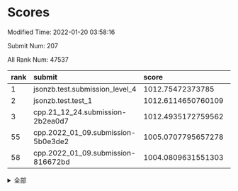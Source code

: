 # Scores

Modified Time: 2022-01-20 03:58:16

Submit Num: 207

All Rank Num: 47537

| rank |               submit               |       score        |       sigma        | pk_num |
| :--- | :--------------------------------- | :----------------- | :----------------- | :----- |
| 1    | jsonzb.test.submission_level_4     | 1012.75472373785   | 0.8126822937342499 | 920    |
| 2    | jsonzb.test.test_1                 | 1012.6114650760109 | 0.7870861098041295 | 886    |
| 3    | cpp.21_12_24.submission-2b2ea0d7   | 1012.4935172759562 | 0.7933327600839742 | 918    |
| 55   | cpp.2022_01_09.submission-5b0e3de2 | 1005.0707795657278 | 0.717633277719936  | 918    |
| 58   | cpp.2022_01_09.submission-816672bd | 1004.0809631551303 | 0.7057513271677898 | 916    |


<details>
<summary>全部</summary>

| rank |                 submit                 |       score        |       sigma        | pk_num |
| :--- | :------------------------------------- | :----------------- | :----------------- | :----- |
| 1    | jsonzb.test.submission_level_4         | 1012.75472373785   | 0.8126822937342499 | 920    |
| 2    | jsonzb.test.test_1                     | 1012.6114650760109 | 0.7870861098041295 | 886    |
| 3    | cpp.21_12_24.submission-2b2ea0d7       | 1012.4935172759562 | 0.7933327600839742 | 918    |
| 4    | gobigger.level_3.submission_level_3_33 | 1011.5293084324254 | 0.7665954198949011 | 922    |
| 5    | gobigger.level_3.submission_level_3_24 | 1011.5033434682585 | 0.7746533884254564 | 918    |
| 6    | gobigger.level_3.submission_level_3_37 | 1011.3561323124918 | 0.7778501916531385 | 913    |
| 7    | gobigger.level_3.submission_level_3_36 | 1011.3335642404063 | 0.774008964024969  | 918    |
| 8    | gobigger.level_3.submission_level_3_29 | 1011.0358720811889 | 0.745185376164256  | 918    |
| 9    | gobigger.level_3.submission_level_3_42 | 1010.8535935432217 | 0.7525608424841222 | 924    |
| 10   | gobigger.level_3.submission_level_3_34 | 1010.8130394862361 | 0.7569099758210346 | 919    |
| 11   | gobigger.level_3.submission_level_3_32 | 1010.776227015158  | 0.7558517873340429 | 917    |
| 12   | gobigger.level_3.submission_level_3_8  | 1010.724959046442  | 0.7750027648269542 | 923    |
| 13   | gobigger.level_3.submission_level_3_35 | 1010.7138326546768 | 0.7456943254989625 | 914    |
| 14   | gobigger.level_3.submission_level_3_21 | 1010.4163692983861 | 0.7534865576458142 | 918    |
| 15   | gobigger.level_3.submission_level_3_10 | 1010.4105381877904 | 0.7576977905460658 | 926    |
| 16   | gobigger.level_3.submission_level_3_40 | 1010.3850553919292 | 0.7651821318101858 | 919    |
| 17   | gobigger.level_3.submission_level_3_38 | 1010.3612209988679 | 0.7423496214568245 | 917    |
| 18   | gobigger.level_3.submission_level_3_2  | 1010.2260526637781 | 0.7634817045900073 | 920    |
| 19   | gobigger.level_3.submission_level_3_4  | 1010.1996886800202 | 0.7611978474820174 | 915    |
| 20   | gobigger.level_3.submission_level_3_28 | 1010.1784681677278 | 0.7567476022241064 | 920    |
| 21   | gobigger.level_3.submission_level_3_1  | 1010.1400985789322 | 0.7499558654244177 | 921    |
| 22   | gobigger.level_3.submission_level_3_16 | 1010.1068673493976 | 0.7546701604367393 | 920    |
| 23   | gobigger.level_3.submission_level_3_47 | 1010.0791872956538 | 0.7525932970935899 | 915    |
| 24   | gobigger.level_3.submission_level_3_20 | 1009.9234883023446 | 0.7584848243673719 | 920    |
| 25   | gobigger.level_3.submission_level_3_45 | 1009.8940885747373 | 0.7533248294613505 | 918    |
| 26   | gobigger.level_3.submission_level_3_15 | 1009.8342338872592 | 0.740195572853464  | 918    |
| 27   | gobigger.level_3.submission_level_3_48 | 1009.7305838009572 | 0.7685437880451461 | 917    |
| 28   | gobigger.level_3.submission_level_3_49 | 1009.7303304033982 | 0.7511889983943405 | 921    |
| 29   | gobigger.level_3.submission_level_3_23 | 1009.6943435218672 | 0.744475604991717  | 917    |
| 30   | gobigger.level_3.submission_level_3_3  | 1009.6396640829959 | 0.7412541217423312 | 919    |
| 31   | gobigger.level_3.submission_level_3_41 | 1009.5949173465608 | 0.741066606419284  | 925    |
| 32   | gobigger.level_3.submission_level_3_39 | 1009.5688298564784 | 0.7569340998628115 | 924    |
| 33   | gobigger.level_3.submission_level_3_31 | 1009.5588668055411 | 0.7299673912933665 | 921    |
| 34   | gobigger.level_3.submission_level_3_19 | 1009.4983140590073 | 0.7419222807759563 | 916    |
| 35   | gobigger.level_3.submission_level_3_11 | 1009.4324759266049 | 0.7457001603415793 | 920    |
| 36   | gobigger.level_3.submission_level_3_46 | 1009.4234731260603 | 0.7690967834700098 | 919    |
| 37   | gobigger.level_3.submission_level_3_17 | 1009.4084454535268 | 0.7517517073528974 | 925    |
| 38   | gobigger.level_3.submission_level_3_12 | 1009.2969671274477 | 0.7591270722668524 | 920    |
| 39   | gobigger.level_3.submission_level_3_30 | 1009.2000343509532 | 0.7394082998720688 | 920    |
| 40   | gobigger.level_3.submission_level_3_18 | 1009.1841686901107 | 0.7404097798286948 | 915    |
| 41   | gobigger.level_3.submission_level_3_25 | 1009.1796585377224 | 0.7650218947789009 | 917    |
| 42   | gobigger.level_3.submission_level_3_44 | 1009.1022464059643 | 0.7488995743494705 | 922    |
| 43   | gobigger.level_3.submission_level_3_26 | 1008.9892123060881 | 0.7322552672481901 | 915    |
| 44   | gobigger.level_3.submission_level_3_14 | 1008.9613034672171 | 0.7343102648260714 | 920    |
| 45   | gobigger.level_3.submission_level_3_43 | 1008.9145564056817 | 0.7388750583390448 | 925    |
| 46   | gobigger.level_3.submission_level_3_0  | 1008.755940182403  | 0.7446040607758744 | 924    |
| 47   | gobigger.level_3.submission_level_3_22 | 1008.5694799053163 | 0.7331937297548744 | 919    |
| 48   | gobigger.level_3.submission_level_3_7  | 1008.4648007758518 | 0.7478426280162023 | 914    |
| 49   | gobigger.level_3.submission_level_3_5  | 1008.4223530459273 | 0.7516390337179328 | 923    |
| 50   | gobigger.level_3.submission_level_3_13 | 1008.3204581068545 | 0.7460709153878778 | 921    |
| 51   | gobigger.level_3.submission_level_3_9  | 1008.2505640417675 | 0.7417042513973523 | 920    |
| 52   | gobigger.level_3.submission_level_3_27 | 1008.2222005704419 | 0.7270549594051903 | 918    |
| 53   | gobigger.level_3.submission_level_3_6  | 1008.0613814002645 | 0.7549740225192696 | 921    |
| 54   | gobigger.level_1.submission_level_1_18 | 1005.4744740778475 | 0.7310976007121452 | 922    |
| 55   | cpp.2022_01_09.submission-5b0e3de2     | 1005.0707795657278 | 0.717633277719936  | 918    |
| 56   | gobigger.level_1.submission_level_1_28 | 1004.4675142364604 | 0.7140124342592525 | 917    |
| 57   | gobigger.level_1.submission_level_1_42 | 1004.2380080552891 | 0.7252012569597642 | 918    |
| 58   | cpp.2022_01_09.submission-816672bd     | 1004.0809631551303 | 0.7057513271677898 | 916    |
| 59   | gobigger.level_1.submission_level_1_10 | 1003.9723881811749 | 0.7127985076269611 | 918    |
| 60   | gobigger.level_1.submission_level_1_33 | 1003.9376129152118 | 0.7197974670019466 | 917    |
| 61   | gobigger.level_1.submission_level_1_38 | 1003.8918608784157 | 0.7126827299490823 | 921    |
| 62   | gobigger.level_1.submission_level_1_4  | 1003.8398682245768 | 0.7054796918727442 | 918    |
| 63   | gobigger.level_1.submission_level_1_19 | 1003.8127596357868 | 0.7146887037324345 | 917    |
| 64   | gobigger.level_1.submission_level_1_0  | 1003.7545258121369 | 0.7246749085830823 | 921    |
| 65   | gobigger.level_1.submission_level_1_40 | 1003.5939536837574 | 0.7135775655119385 | 912    |
| 66   | gobigger.level_1.submission_level_1_47 | 1003.514820066206  | 0.712232168625237  | 920    |
| 67   | gobigger.level_1.submission_level_1_2  | 1003.4130313167416 | 0.7076252206568499 | 925    |
| 68   | gobigger.level_1.submission_level_1_24 | 1003.3684829955274 | 0.7136211289916001 | 916    |
| 69   | gobigger.level_1.submission_level_1_32 | 1003.3135148495808 | 0.7002889642244299 | 921    |
| 70   | gobigger.level_1.submission_level_1_39 | 1003.2775723460879 | 0.7032716198898799 | 919    |
| 71   | gobigger.level_1.submission_level_1_43 | 1003.2477538785492 | 0.7163779038373528 | 915    |
| 72   | gobigger.level_1.submission_level_1_25 | 1003.1191187172534 | 0.7166522523673198 | 927    |
| 73   | gobigger.level_1.submission_level_1_49 | 1003.1046843942253 | 0.7084615405783264 | 923    |
| 74   | gobigger.level_1.submission_level_1_3  | 1003.0818717599716 | 0.7126456431429591 | 923    |
| 75   | gobigger.level_1.submission_level_1_29 | 1003.0775409045935 | 0.7088008711737199 | 917    |
| 76   | gobigger.level_1.submission_level_1_31 | 1003.0648949804611 | 0.7198319239929316 | 918    |
| 77   | gobigger.level_1.submission_level_1_34 | 1003.0430817247287 | 0.7256196715577062 | 920    |
| 78   | gobigger.level_1.submission_level_1_23 | 1003.018941637827  | 0.7121005907299565 | 922    |
| 79   | gobigger.level_1.submission_level_1_35 | 1002.970573819083  | 0.7225819108467243 | 919    |
| 80   | gobigger.level_1.submission_level_1_17 | 1002.9573869636926 | 0.7119231439122483 | 921    |
| 81   | gobigger.level_1.submission_level_1_48 | 1002.9505043995061 | 0.7057432150231348 | 919    |
| 82   | gobigger.level_1.submission_level_1_16 | 1002.915165696452  | 0.7249337263470093 | 920    |
| 83   | gobigger.level_1.submission_level_1_27 | 1002.9146752646994 | 0.7103112542430813 | 925    |
| 84   | gobigger.level_1.submission_level_1_9  | 1002.8547961463056 | 0.7167626304044032 | 923    |
| 85   | gobigger.level_1.submission_level_1_20 | 1002.8275849152349 | 0.7154856883042932 | 920    |
| 86   | gobigger.level_1.submission_level_1_36 | 1002.8041824853308 | 0.723040332953635  | 913    |
| 87   | gobigger.level_1.submission_level_1_12 | 1002.7808312347695 | 0.7137003747535856 | 923    |
| 88   | gobigger.level_1.submission_level_1_45 | 1002.7349297238038 | 0.7129330097293385 | 916    |
| 89   | gobigger.level_1.submission_level_1_14 | 1002.6565944433922 | 0.7020092839081037 | 920    |
| 90   | gobigger.level_1.submission_level_1_41 | 1002.5738071797618 | 0.7150286874395468 | 921    |
| 91   | gobigger.level_1.submission_level_1_11 | 1002.530263212654  | 0.7065617378487147 | 919    |
| 92   | gobigger.level_1.submission_level_1_22 | 1002.5123058528168 | 0.7208785628278226 | 918    |
| 93   | gobigger.level_1.submission_level_1_6  | 1002.483288298321  | 0.7146979146450332 | 925    |
| 94   | gobigger.level_1.submission_level_1_5  | 1002.4315948097712 | 0.7084747185725079 | 919    |
| 95   | gobigger.level_1.submission_level_1_21 | 1002.4302013529046 | 0.7190470931337749 | 913    |
| 96   | gobigger.level_1.submission_level_1_8  | 1002.4209958036686 | 0.717651874812177  | 917    |
| 97   | gobigger.level_1.submission_level_1_44 | 1002.4191062873487 | 0.7265704677423934 | 921    |
| 98   | gobigger.level_1.submission_level_1_13 | 1002.3767883784957 | 0.7056211031422545 | 921    |
| 99   | gobigger.level_1.submission_level_1_15 | 1002.3734055683847 | 0.7133627009369671 | 920    |
| 100  | gobigger.level_1.submission_level_1_1  | 1002.3534647803187 | 0.700301370685891  | 919    |
| 101  | gobigger.level_1.submission_level_1_30 | 1002.3380633468406 | 0.7075159974781773 | 921    |
| 102  | gobigger.level_1.submission_level_1_37 | 1002.334970057027  | 0.7083630489948493 | 921    |
| 103  | gobigger.level_1.submission_level_1_46 | 1002.2848625416416 | 0.7060247553354625 | 918    |
| 104  | gobigger.level_1.submission_level_1_7  | 1002.275847956716  | 0.7128021085311241 | 923    |
| 105  | gobigger.level_1.submission_level_1_26 | 1001.9400877658271 | 0.7164896769445512 | 915    |
| 106  | gobigger.random.submission_random_9    | 997.9654336026301  | 0.7054570672863383 | 924    |
| 107  | gobigger.random.submission_random_20   | 997.7211306186894  | 0.7239185950496948 | 920    |
| 108  | gobigger.random.submission_random_3    | 997.5940584260223  | 0.70969437276543   | 912    |
| 109  | gobigger.random.submission_random_34   | 997.3667292577617  | 0.7060840787994672 | 914    |
| 110  | gobigger.random.submission_random_28   | 997.065106156936   | 0.7077653885545908 | 913    |
| 111  | gobigger.random.submission_random_18   | 996.9783489298434  | 0.7162925589208491 | 912    |
| 112  | gobigger.random.submission_random_39   | 996.9591122868632  | 0.7071389301640649 | 918    |
| 113  | gobigger.random.submission_random_15   | 996.7343983666958  | 0.7143028882852471 | 917    |
| 114  | gobigger.random.submission_random_46   | 996.6905339225866  | 0.7034931086378768 | 915    |
| 115  | gobigger.random.submission_random_36   | 996.6243393752559  | 0.7362997219733436 | 914    |
| 116  | gobigger.random.submission_random_47   | 996.5977653405374  | 0.7030670616067952 | 924    |
| 117  | gobigger.random.submission_random_4    | 996.519486915641   | 0.7119082734847203 | 920    |
| 118  | gobigger.random.submission_random_38   | 996.4966835046741  | 0.7099269844008633 | 919    |
| 119  | gobigger.random.submission_random_13   | 996.4548776008457  | 0.7070592668684226 | 924    |
| 120  | gobigger.random.submission_random_6    | 996.4492692146026  | 0.7175309146197812 | 919    |
| 121  | gobigger.random.submission_random_16   | 996.431055094625   | 0.7005623257804401 | 922    |
| 122  | gobigger.random.submission_random_25   | 996.3628240556952  | 0.7100613519121757 | 918    |
| 123  | gobigger.random.submission_random_48   | 996.3137816281521  | 0.7207897292117775 | 918    |
| 124  | gobigger.random.submission_random_26   | 996.3116355219822  | 0.715993234908752  | 916    |
| 125  | gobigger.random.submission_random_29   | 996.1203451081662  | 0.7101597187003527 | 915    |
| 126  | gobigger.random.submission_random_10   | 996.1111346041255  | 0.7093674977947163 | 920    |
| 127  | gobigger.random.submission_random_21   | 996.101061176643   | 0.7191447138688911 | 917    |
| 128  | gobigger.random.submission_random_24   | 996.0669310279546  | 0.7202755740849858 | 916    |
| 129  | gobigger.random.submission_random_45   | 996.0426963086276  | 0.7132165216378199 | 923    |
| 130  | gobigger.random.submission_random_0    | 996.0015853090993  | 0.7165940184533325 | 916    |
| 131  | gobigger.random.submission_random_23   | 995.9984801135276  | 0.7034920997675248 | 918    |
| 132  | gobigger.random.submission_random_1    | 995.982324091812   | 0.7018302946569918 | 920    |
| 133  | gobigger.random.submission_random_14   | 995.9713980011255  | 0.7092863184911538 | 922    |
| 134  | gobigger.random.submission_random_7    | 995.9625484073595  | 0.7031509007449797 | 918    |
| 135  | gobigger.random.submission_random_35   | 995.817611690244   | 0.7164732749928778 | 916    |
| 136  | gobigger.random.submission_random_22   | 995.7629613746335  | 0.7175354858234613 | 920    |
| 137  | gobigger.random.submission_random_32   | 995.7582607312822  | 0.7066739165407437 | 913    |
| 138  | gobigger.random.submission_random_37   | 995.7408476308196  | 0.7218534298856474 | 918    |
| 139  | gobigger.random.submission_random_44   | 995.6796403806441  | 0.7207260802445715 | 918    |
| 140  | gobigger.random.submission_random_33   | 995.6554188628942  | 0.716642925335468  | 916    |
| 141  | gobigger.random.submission_random_11   | 995.6247957631597  | 0.7312085134375349 | 919    |
| 142  | gobigger.random.submission_random_30   | 995.5995287208358  | 0.7129887046054668 | 917    |
| 143  | gobigger.random.submission_random_19   | 995.5770339128158  | 0.7142661440354883 | 916    |
| 144  | gobigger.random.submission_random_31   | 995.5208972062906  | 0.7353230180290155 | 916    |
| 145  | gobigger.random.submission_random_42   | 995.386268689481   | 0.7076352145869114 | 918    |
| 146  | gobigger.random.submission_random_40   | 995.367480635241   | 0.7196457763629769 | 916    |
| 147  | gobigger.random.submission_random_41   | 995.3395365625424  | 0.6957773319987978 | 915    |
| 148  | gobigger.random.submission_random_5    | 995.3333448268924  | 0.712714875319544  | 913    |
| 149  | gobigger.random.submission_random_2    | 995.3291789616733  | 0.706374284630858  | 914    |
| 150  | gobigger.random.submission_random_17   | 995.3236993445882  | 0.7072813185932908 | 920    |
| 151  | gobigger.random.submission_random_49   | 995.2283629784376  | 0.7147693648228493 | 918    |
| 152  | gobigger.random.submission_random_8    | 994.9501517201802  | 0.713162665455314  | 924    |
| 153  | gobigger.random.submission_random_12   | 994.9212115189897  | 0.7248826311133763 | 916    |
| 154  | gobigger.random.submission_random_43   | 994.8013998165187  | 0.7388692208212536 | 916    |
| 155  | gobigger.random.submission_random_27   | 994.4873413549778  | 0.7071293813834005 | 919    |
| 156  | gobigger.level_2.submission_level_2_4  | 993.942316857556   | 0.7397244727891612 | 924    |
| 157  | gobigger.level_2.submission_level_2_35 | 993.8191829842818  | 0.7393236674076348 | 917    |
| 158  | gobigger.level_2.submission_level_2_3  | 993.813952705887   | 0.7258379534459295 | 916    |
| 159  | gobigger.level_2.submission_level_2_33 | 993.5494070147337  | 0.7362557084935598 | 921    |
| 160  | gobigger.level_2.submission_level_2_41 | 993.4546568368412  | 0.7397143403694939 | 919    |
| 161  | gobigger.level_2.submission_level_2_13 | 993.4371281957034  | 0.7477041910545668 | 922    |
| 162  | gobigger.level_2.submission_level_2_20 | 993.3909721621565  | 0.7376123261579651 | 920    |
| 163  | gobigger.level_2.submission_level_2_28 | 993.3793456599936  | 0.74892362210779   | 915    |
| 164  | gobigger.level_2.submission_level_2_8  | 993.3616942528738  | 0.7414535929498637 | 917    |
| 165  | gobigger.level_2.submission_level_2_1  | 993.3051346510217  | 0.7495244958651684 | 923    |
| 166  | gobigger.level_2.submission_level_2_32 | 993.2783483016943  | 0.7353619217120093 | 917    |
| 167  | gobigger.level_2.submission_level_2_5  | 993.2209931637656  | 0.7342732842398474 | 918    |
| 168  | gobigger.level_2.submission_level_2_45 | 993.1087419100653  | 0.7343718913537678 | 915    |
| 169  | gobigger.level_2.submission_level_2_42 | 993.1067754767714  | 0.7483860967049466 | 917    |
| 170  | gobigger.level_2.submission_level_2_11 | 992.9109941884568  | 0.7456912257914872 | 920    |
| 171  | gobigger.level_2.submission_level_2_26 | 992.8164817445235  | 0.7424962585657199 | 919    |
| 172  | gobigger.level_2.submission_level_2_22 | 992.7870799102028  | 0.7363082691476677 | 921    |
| 173  | gobigger.level_2.submission_level_2_36 | 992.770882934239   | 0.7520887241641099 | 920    |
| 174  | gobigger.level_2.submission_level_2_17 | 992.7488105607937  | 0.7429495913538471 | 922    |
| 175  | gobigger.level_2.submission_level_2_29 | 992.7281589517419  | 0.7724330791001105 | 923    |
| 176  | gobigger.level_2.submission_level_2_40 | 992.6577136559989  | 0.7590725997655561 | 921    |
| 177  | gobigger.level_2.submission_level_2_15 | 992.6171970564818  | 0.7561972000221732 | 919    |
| 178  | gobigger.level_2.submission_level_2_2  | 992.4776849849347  | 0.7485174946437574 | 919    |
| 179  | gobigger.level_2.submission_level_2_14 | 992.424821786239   | 0.7383041756843866 | 921    |
| 180  | gobigger.level_2.submission_level_2_23 | 992.3002244018643  | 0.7620958494682601 | 916    |
| 181  | gobigger.level_2.submission_level_2_27 | 992.2440874359552  | 0.7587649543742595 | 918    |
| 182  | gobigger.level_2.submission_level_2_7  | 992.2110385522096  | 0.7540991626801078 | 917    |
| 183  | gobigger.level_2.submission_level_2_47 | 992.1278341930432  | 0.7262741458464862 | 918    |
| 184  | gobigger.level_2.submission_level_2_39 | 992.0058666905175  | 0.7369507796973914 | 915    |
| 185  | gobigger.level_2.submission_level_2_30 | 991.8319037122445  | 0.7432122895560659 | 919    |
| 186  | gobigger.level_2.submission_level_2_12 | 991.8013605480668  | 0.7433759147362536 | 919    |
| 187  | gobigger.level_2.submission_level_2_24 | 991.7440295265599  | 0.7341044259116584 | 919    |
| 188  | gobigger.level_2.submission_level_2_18 | 991.743702910007   | 0.7544275351864019 | 914    |
| 189  | gobigger.level_2.submission_level_2_25 | 991.6087909160401  | 0.750859800091274  | 921    |
| 190  | gobigger.level_2.submission_level_2_10 | 991.6015066256332  | 0.7625098126269726 | 916    |
| 191  | gobigger.level_2.submission_level_2_44 | 991.5696586223542  | 0.7385534470385962 | 916    |
| 192  | gobigger.level_2.submission_level_2_48 | 991.446621291065   | 0.78462749554031   | 924    |
| 193  | gobigger.level_2.submission_level_2_46 | 991.3689356016692  | 0.758743517993311  | 919    |
| 194  | gobigger.level_2.submission_level_2_0  | 991.3211670305385  | 0.7417021738247973 | 917    |
| 195  | gobigger.level_2.submission_level_2_31 | 991.1883413050354  | 0.7391683567203321 | 922    |
| 196  | gobigger.level_2.submission_level_2_37 | 991.1427986773426  | 0.7495720454713302 | 915    |
| 197  | gobigger.level_2.submission_level_2_21 | 991.0532617306732  | 0.7505780888306968 | 916    |
| 198  | gobigger.level_2.submission_level_2_9  | 990.989570609336   | 0.7519776622436464 | 916    |
| 199  | gobigger.level_2.submission_level_2_43 | 990.946516790483   | 0.743131840021577  | 922    |
| 200  | gobigger.level_2.submission_level_2_34 | 990.8547069608137  | 0.7515911064312744 | 914    |
| 201  | gobigger.level_2.submission_level_2_49 | 990.8544378582537  | 0.7688586384843047 | 913    |
| 202  | gobigger.level_2.submission_level_2_6  | 990.3807203276248  | 0.7574415969097869 | 921    |
| 203  | gobigger.level_2.submission_level_2_38 | 990.0840476522515  | 0.7820902706793974 | 916    |
| 204  | gobigger.level_2.submission_level_2_16 | 989.6983779017431  | 0.7657985153186921 | 916    |
| 205  | gobigger.level_2.submission_level_2_19 | 989.6035608258292  | 0.8057273716429265 | 922    |
| 206  | gobigger.none.submission_none_1        | 977.0696681673579  | 1.4310634411905896 | 919    |
| 207  | gobigger.none.submission_none_0        | 975.7098393432661  | 1.5564418732294163 | 917    |

</details>